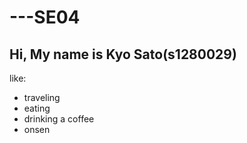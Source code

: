 # ---SE04

## Hi, My name is Kyo Sato(s1280029)
like:
- traveling
- eating
- drinking a coffee
- onsen
